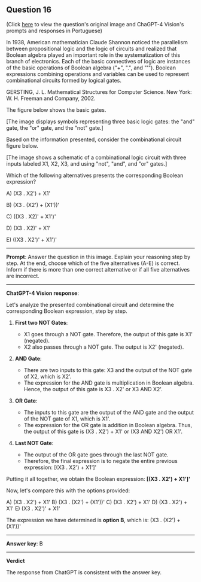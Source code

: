 ## Question 16 ##

(Click [here](q16-por.md) to view the question's original image and ChaGPT-4 Vision's prompts and responses in Portuguese)

In 1938, American mathematician Claude Shannon noticed the parallelism between propositional logic and the logic of circuits and realized that Boolean algebra played an important role in the systematization of this branch of electronics. Each of the basic connectives of logic are instances of the basic operations of Boolean algebra ("+", ".", and "'"). Boolean expressions combining operations and variables can be used to represent combinational circuits formed by logical gates.

GERSTING, J. L. Mathematical Structures for Computer Science. New York: W. H. Freeman and Company, 2002.

The figure below shows the basic gates.

\[The image displays symbols representing three basic logic gates: the "and" gate, the "or" gate, and the "not" gate.\]

Based on the information presented, consider the combinational circuit figure below.

\[The image shows a schematic of a combinational logic circuit with three inputs labeled X1, X2, X3, and using "not", "and", and "or" gates.\]

Which of the following alternatives presents the corresponding Boolean expression?

A) (X3 . X2') + X1'

B) (X3 . (X2') + (X1'))'

C) ((X3 . X2)' + X1')'

D) (X3 . X2)' + X1'

E) ((X3 . X2')' + X1')'

---

**Prompt**: Answer the question in this image. Explain your reasoning step by step. At the end, choose which of the five alternatives (A-E) is correct. Inform if there is more than one correct alternative or if all five alternatives are incorrect.

---

**ChatGPT-4 Vision response**:

Let's analyze the presented combinational circuit and determine the corresponding Boolean expression, step by step.

1. **First two NOT Gates**:
   - X1 goes through a NOT gate. Therefore, the output of this gate is X1' (negated).
   - X2 also passes through a NOT gate. The output is X2' (negated).

2. **AND Gate**:
   - There are two inputs to this gate: X3 and the output of the NOT gate of X2, which is X2'.
   - The expression for the AND gate is multiplication in Boolean algebra. Hence, the output of this gate is X3 . X2' or X3 AND X2'.

3. **OR Gate**:
   - The inputs to this gate are the output of the AND gate and the output of the NOT gate of X1, which is X1'.
   - The expression for the OR gate is addition in Boolean algebra. Thus, the output of this gate is (X3 . X2') + X1' or (X3 AND X2') OR X1'.

4. **Last NOT Gate**:
   - The output of the OR gate goes through the last NOT gate.
   - Therefore, the final expression is to negate the entire previous expression: [(X3 . X2') + X1']'

Putting it all together, we obtain the Boolean expression: **[(X3 . X2') + X1']'**

Now, let's compare this with the options provided:

A) (X3 . X2') + X1'
B) (X3 . (X2') + (X1'))'
C) (X3 . X2') + X1'
D) (X3 . X2') + X1'
E) (X3 . X2')' + X1'

The expression we have determined is **option B**, which is: (X3 . (X2') + (X1'))'

---

**Answer key**: B

---

**Verdict**

The response from ChatGPT is consistent with the answer key.
